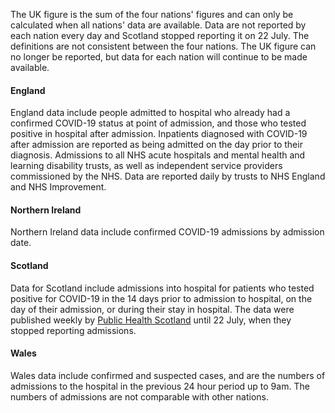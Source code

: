 The UK figure is the sum of the four nations' figures and can only be calculated when all nations' data are available.  Data are not reported by each nation every day and Scotland stopped reporting it on 22 July.  The definitions are not consistent between the four nations.  The UK figure can no longer be reported, but data for each nation will continue to be made available.

#### England

England data include people admitted to hospital who already had a confirmed COVID-19 status at point of admission, and those who tested positive in hospital after admission. Inpatients diagnosed with COVID-19 after admission are reported as being admitted on the day prior to their diagnosis. Admissions to all NHS acute hospitals and mental health and learning disability trusts, as well as independent service providers commissioned by the NHS. Data are reported daily by trusts to NHS England and NHS Improvement.

#### Northern Ireland

Northern Ireland data include confirmed COVID-19 admissions by admission date.

#### Scotland

Data for Scotland include admissions into hospital for patients who tested positive for COVID-19 in the 14 days prior to admission to hospital, on the day of their admission, or during their stay in hospital. The data were published weekly by [Public Health Scotland](
https://beta.isdscotland.org/find-publications-and-data/population-health/covid-19/covid-19-statistical-report/) until 22 July, when they stopped reporting admissions.

#### Wales

Wales data include confirmed and suspected cases, and are the numbers of admissions to the hospital in the previous 24 hour period up to 9am.  The numbers of admissions
are not comparable with other nations.